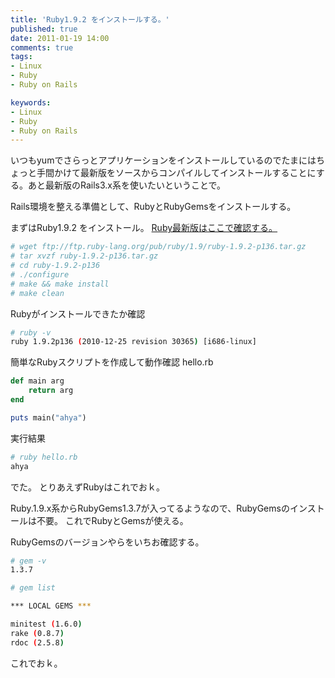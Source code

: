 ```yaml
---
title: 'Ruby1.9.2 をインストールする。'
published: true
date: 2011-01-19 14:00
comments: true
tags:
- Linux
- Ruby
- Ruby on Rails

keywords:
- Linux
- Ruby
- Ruby on Rails
---
```

いつもyumでさらっとアプリケーションをインストールしているのでたまにはちょっと手間かけて最新版をソースからコンパイルしてインストールすることにする。あと最新版のRails3.x系を使いたいということで。

Rails環境を整える準備として、RubyとRubyGemsをインストールする。


まずはRuby1.9.2 をインストール。
[Ruby最新版はここで確認する。](http://www.ruby-lang.org/ja/downloads/ "Ruby最新版はここで確認する。")


```sh
# wget ftp://ftp.ruby-lang.org/pub/ruby/1.9/ruby-1.9.2-p136.tar.gz
# tar xvzf ruby-1.9.2-p136.tar.gz
# cd ruby-1.9.2-p136
# ./configure
# make && make install
# make clean
```

Rubyがインストールできたか確認

```sh
# ruby -v
ruby 1.9.2p136 (2010-12-25 revision 30365) [i686-linux]
```

簡単なRubyスクリプトを作成して動作確認
hello.rb

```ruby
def main arg
    return arg
end

puts main("ahya")
```

実行結果

```sh
# ruby hello.rb
ahya
```

でた。
とりあえずRubyはこれでおｋ。

Ruby.1.9.x系からRubyGems1.3.7が入ってるようなので、RubyGemsのインストールは不要。
これでRubyとGemsが使える。

RubyGemsのバージョンやらをいちお確認する。

```sh
# gem -v
1.3.7

# gem list

*** LOCAL GEMS ***

minitest (1.6.0)
rake (0.8.7)
rdoc (2.5.8)
```

これでおｋ。